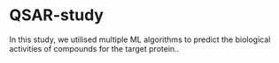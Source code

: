 # QSAR-study
In this study, we utilised multiple ML algorithms to predict the biological activities of compounds for the target protein..
